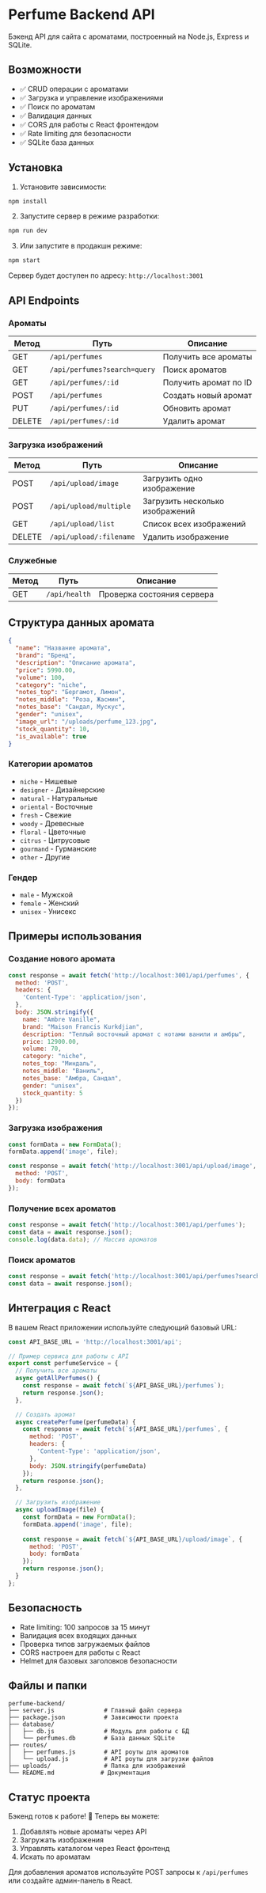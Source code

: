 # Perfume Backend API

Бэкенд API для сайта с ароматами, построенный на Node.js, Express и SQLite.

## Возможности

- ✅ CRUD операции с ароматами
- ✅ Загрузка и управление изображениями
- ✅ Поиск по ароматам
- ✅ Валидация данных
- ✅ CORS для работы с React фронтендом
- ✅ Rate limiting для безопасности
- ✅ SQLite база данных

## Установка

1. Установите зависимости:
```bash
npm install
```

2. Запустите сервер в режиме разработки:
```bash
npm run dev
```

3. Или запустите в продакшн режиме:
```bash
npm start
```

Сервер будет доступен по адресу: `http://localhost:3001`

## API Endpoints

### Ароматы

| Метод | Путь | Описание |
|-------|------|----------|
| GET | `/api/perfumes` | Получить все ароматы |
| GET | `/api/perfumes?search=query` | Поиск ароматов |
| GET | `/api/perfumes/:id` | Получить аромат по ID |
| POST | `/api/perfumes` | Создать новый аромат |
| PUT | `/api/perfumes/:id` | Обновить аромат |
| DELETE | `/api/perfumes/:id` | Удалить аромат |

### Загрузка изображений

| Метод | Путь | Описание |
|-------|------|----------|
| POST | `/api/upload/image` | Загрузить одно изображение |
| POST | `/api/upload/multiple` | Загрузить несколько изображений |
| GET | `/api/upload/list` | Список всех изображений |
| DELETE | `/api/upload/:filename` | Удалить изображение |

### Служебные

| Метод | Путь | Описание |
|-------|------|----------|
| GET | `/api/health` | Проверка состояния сервера |

## Структура данных аромата

```json
{
  "name": "Название аромата",
  "brand": "Бренд",
  "description": "Описание аромата",
  "price": 5990.00,
  "volume": 100,
  "category": "niche",
  "notes_top": "Бергамот, Лимон",
  "notes_middle": "Роза, Жасмин",
  "notes_base": "Сандал, Мускус",
  "gender": "unisex",
  "image_url": "/uploads/perfume_123.jpg",
  "stock_quantity": 10,
  "is_available": true
}
```

### Категории ароматов
- `niche` - Нишевые
- `designer` - Дизайнерские
- `natural` - Натуральные
- `oriental` - Восточные
- `fresh` - Свежие
- `woody` - Древесные
- `floral` - Цветочные
- `citrus` - Цитрусовые
- `gourmand` - Гурманские
- `other` - Другие

### Гендер
- `male` - Мужской
- `female` - Женский
- `unisex` - Унисекс

## Примеры использования

### Создание нового аромата
```javascript
const response = await fetch('http://localhost:3001/api/perfumes', {
  method: 'POST',
  headers: {
    'Content-Type': 'application/json',
  },
  body: JSON.stringify({
    name: "Ambre Vanille",
    brand: "Maison Francis Kurkdjian",
    description: "Теплый восточный аромат с нотами ванили и амбры",
    price: 12900.00,
    volume: 70,
    category: "niche",
    notes_top: "Миндаль",
    notes_middle: "Ваниль",
    notes_base: "Амбра, Сандал",
    gender: "unisex",
    stock_quantity: 5
  })
});
```

### Загрузка изображения
```javascript
const formData = new FormData();
formData.append('image', file);

const response = await fetch('http://localhost:3001/api/upload/image', {
  method: 'POST',
  body: formData
});
```

### Получение всех ароматов
```javascript
const response = await fetch('http://localhost:3001/api/perfumes');
const data = await response.json();
console.log(data.data); // Массив ароматов
```

### Поиск ароматов
```javascript
const response = await fetch('http://localhost:3001/api/perfumes?search=vanilla');
const data = await response.json();
```

## Интеграция с React

В вашем React приложении используйте следующий базовый URL:

```javascript
const API_BASE_URL = 'http://localhost:3001/api';

// Пример сервиса для работы с API
export const perfumeService = {
  // Получить все ароматы
  async getAllPerfumes() {
    const response = await fetch(`${API_BASE_URL}/perfumes`);
    return response.json();
  },

  // Создать аромат
  async createPerfume(perfumeData) {
    const response = await fetch(`${API_BASE_URL}/perfumes`, {
      method: 'POST',
      headers: {
        'Content-Type': 'application/json',
      },
      body: JSON.stringify(perfumeData)
    });
    return response.json();
  },

  // Загрузить изображение
  async uploadImage(file) {
    const formData = new FormData();
    formData.append('image', file);
    
    const response = await fetch(`${API_BASE_URL}/upload/image`, {
      method: 'POST',
      body: formData
    });
    return response.json();
  }
};
```

## Безопасность

- Rate limiting: 100 запросов за 15 минут
- Валидация всех входящих данных
- Проверка типов загружаемых файлов
- CORS настроен для работы с React
- Helmet для базовых заголовков безопасности

## Файлы и папки

```
perfume-backend/
├── server.js              # Главный файл сервера
├── package.json           # Зависимости проекта
├── database/
│   ├── db.js              # Модуль для работы с БД
│   └── perfumes.db        # База данных SQLite
├── routes/
│   ├── perfumes.js        # API роуты для ароматов
│   └── upload.js          # API роуты для загрузки файлов
├── uploads/               # Папка для изображений
└── README.md             # Документация
```

## Статус проекта

Бэкенд готов к работе! 🚀 Теперь вы можете:

1. Добавлять новые ароматы через API
2. Загружать изображения
3. Управлять каталогом через React фронтенд
4. Искать по ароматам

Для добавления ароматов используйте POST запросы к `/api/perfumes` или создайте админ-панель в React. 